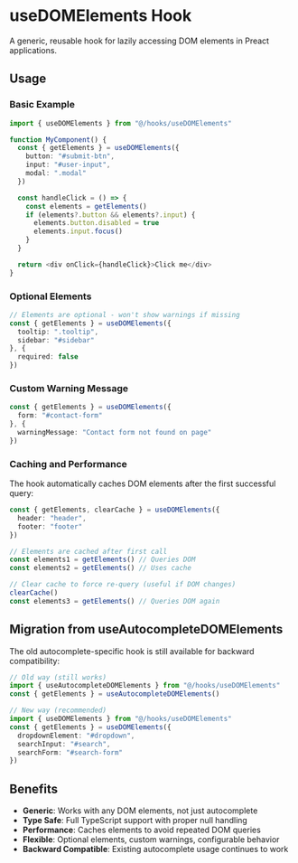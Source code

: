 # useDOMElements Hook

A generic, reusable hook for lazily accessing DOM elements in Preact applications.

## Usage

### Basic Example

```typescript
import { useDOMElements } from "@/hooks/useDOMElements"

function MyComponent() {
  const { getElements } = useDOMElements({
    button: "#submit-btn",
    input: "#user-input",
    modal: ".modal"
  })

  const handleClick = () => {
    const elements = getElements()
    if (elements?.button && elements?.input) {
      elements.button.disabled = true
      elements.input.focus()
    }
  }

  return <div onClick={handleClick}>Click me</div>
}
```

### Optional Elements

```typescript
// Elements are optional - won't show warnings if missing
const { getElements } = useDOMElements({
  tooltip: ".tooltip",
  sidebar: "#sidebar"
}, { 
  required: false 
})
```

### Custom Warning Message

```typescript
const { getElements } = useDOMElements({
  form: "#contact-form"
}, {
  warningMessage: "Contact form not found on page"
})
```

### Caching and Performance

The hook automatically caches DOM elements after the first successful query:

```typescript
const { getElements, clearCache } = useDOMElements({
  header: "header",
  footer: "footer"
})

// Elements are cached after first call
const elements1 = getElements() // Queries DOM
const elements2 = getElements() // Uses cache

// Clear cache to force re-query (useful if DOM changes)
clearCache()
const elements3 = getElements() // Queries DOM again
```

## Migration from useAutocompleteDOMElements

The old autocomplete-specific hook is still available for backward compatibility:

```typescript
// Old way (still works)
import { useAutocompleteDOMElements } from "@/hooks/useDOMElements"
const { getElements } = useAutocompleteDOMElements()

// New way (recommended)
import { useDOMElements } from "@/hooks/useDOMElements"
const { getElements } = useDOMElements({
  dropdownElement: "#dropdown",
  searchInput: "#search", 
  searchForm: "#search-form"
})
```

## Benefits

- **Generic**: Works with any DOM elements, not just autocomplete
- **Type Safe**: Full TypeScript support with proper null handling
- **Performance**: Caches elements to avoid repeated DOM queries
- **Flexible**: Optional elements, custom warnings, configurable behavior
- **Backward Compatible**: Existing autocomplete usage continues to work
